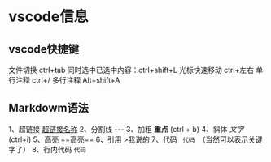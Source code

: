 # vscode信息
## vscode快捷键
文件切换 ctrl+tab
同时选中已选中内容：ctrl+shift+L
光标快速移动 ctrl+左右
单行注释 ctrl+/
多行注释 Alt+shift+A
## Markdowm语法
1、超链接 [超链接名称](链接地址)
2、分割线 ---
3、加粗 **重点** (ctrl + b)
4、斜体 *文字* (ctrl+i)
5、高亮 ==高亮==
6、引用 >我说的
7、代码 ```  代码  ```（当然可以表示关键字了）
8、行内代码    ` 代码 `

